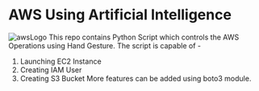 # AWS Using Artificial Intelligence
![awsLogo](https://github.com/SameerPatill/AWS_using_AI/assets/95972258/1aff8140-2860-465c-bb4e-db76fc664c1b)
This repo contains Python Script which controls the AWS Operations using Hand Gesture.
The script is capable of -
  1. Launching EC2 Instance
  2. Creating IAM User
  3. Creating S3 Bucket
More features can be added using boto3 module.
